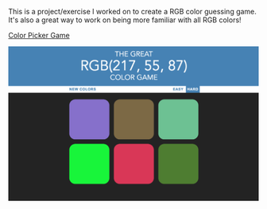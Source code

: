 This is a project/exercise I worked on to create a RGB color guessing game. It's also a great way to work on being more familiar with all RGB colors!

[Color Picker Game](https://jordancley.github.io/Color-Picker-Game/)

![Color Picker UI](Assets/Color-Picker.png)